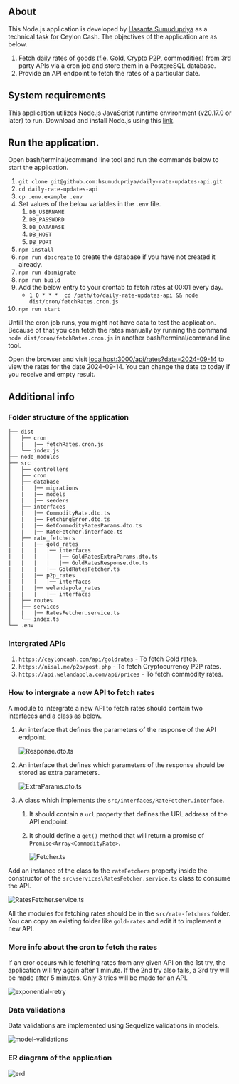 ## About

This Node.js application is developed by [Hasanta Sumudupriya](https://www.linkedin.com/in/hsumudupriya) as a technical task for Ceylon Cash. The objectives of the application are as below.

1. Fetch daily rates of goods (f.e. Gold, Crypto P2P, commodities) from 3rd party APIs via a cron job and store them in a PostgreSQL database.
1. Provide an API endpoint to fetch the rates of a particular date.

## System requirements

This application utilizes Node.js JavaScript runtime environment (v20.17.0 or later) to run. Download and install Node.js using this [link](https://nodejs.org/en/download/package-manager/current).

## Run the application.

Open bash/terminal/command line tool and run the commands below to start the application.

1. `git clone git@github.com:hsumudupriya/daily-rate-updates-api.git`
1. `cd daily-rate-updates-api`
1. `cp .env.example .env`
1. Set values of the below variables in the `.env` file.
    1. `DB_USERNAME`
    1. `DB_PASSWORD`
    1. `DB_DATABASE`
    1. `DB_HOST`
    1. `DB_PORT`
1. `npm install`
1. `npm run db:create` to create the database if you have not created it already.
1. `npm run db:migrate`
1. `npm run build`
1. Add the below entry to your crontab to fetch rates at 00:01 every day.
    - `1 0 * * *  cd /path/to/daily-rate-updates-api && node dist/cron/fetchRates.cron.js`
1. `npm run start`

Untill the cron job runs, you might not have data to test the application. Because of that you can fetch the rates manually by running the command `node dist/cron/fetchRates.cron.js` in another bash/terminal/command line tool.

Open the browser and visit [localhost:3000/api/rates?date=2024-09-14](http://localhost:3000/api/rates?date=2024-09-14) to view the rates for the date 2024-09-14. You can change the date to today if you receive and empty result.

<!-- ## Run the tests

Run `docker-compose exec laravel php artisan test` command in another bash/terminal/command line tool to test the application yourself.

The below tests are implemented in the application.

![tests](/test-results.jpg 'tests') -->

## Additional info

### Folder structure of the application

```
├── dist
│   ├── cron
│   |   |── fetchRates.cron.js
│   └── index.js
├── node_modules
├── src
│   ├── controllers
│   ├── cron
│   ├── database
│   |   |── migrations
│   |   |── models
│   |   |── seeders
│   ├── interfaces
│   |   |── CommodityRate.dto.ts
│   |   |── FetchingError.dto.ts
│   |   |── GetCommodityRatesParams.dto.ts
│   |   |── RateFetcher.interface.ts
│   ├── rate_fetchers
│   |   |── gold_rates
|   |   |   |── interfaces
|   |   |   |   |── GoldRatesExtraParams.dto.ts
|   |   |   |   |── GoldRatesResponse.dto.ts
|   |   |   |── GoldRatesFetcher.ts
│   |   |── p2p_rates
|   |   |   |── interfaces
│   |   |── welandapola_rates
|   |   |   |── interfaces
│   ├── routes
│   ├── services
│   |   |── RatesFetcher.service.ts
│   └── index.ts
└── .env
```

### Intergrated APIs

1. `https://ceyloncash.com/api/goldrates` - To fetch Gold rates.
1. `https://nisal.me/p2p/post.php` - To fetch Cryptocurrency P2P rates.
1. `https://api.welandapola.com/api/prices` - To fetch commodity rates.

### How to intergrate a new API to fetch rates

A module to intergrate a new API to fetch rates should contain two interfaces and a class as below.

1. An interface that defines the parameters of the response of the API endpoint.

    ![Response.dto.ts](assets/Response.dto.ts.jpg 'Response.dto.ts')

1. An interface that defines which parameters of the response should be stored as extra parameters.

    ![ExtraParams.dto.ts](assets/ExtraParams.dto.ts.jpg 'ExtraParams.dto.ts')

1. A class which implements the `src/interfaces/RateFetcher.interface`.

    1. It should contain a `url` property that defines the URL address of the API endpoint.
    1. It should define a `get()` method that will return a promise of `Promise<Array<CommodityRate>`.

        ![Fetcher.ts](assets/Fetcher.ts.jpg 'Fetcher.ts')

Add an instance of the class to the `rateFetchers` property inside the constructor of the `src\services\RatesFetcher.service.ts` class to consume the API.

![RatesFetcher.service.ts](assets/RatesFetcher.service.ts.jpg 'RatesFetcher.service.ts')

All the modules for fetching rates should be in the `src/rate-fetchers` folder. You can copy an existing folder like `gold-rates` and edit it to implement a new API.

### More info about the cron to fetch the rates

If an eror occurs while fetching rates from any given API on the 1st try, the application will try again after 1 minute. If the 2nd try also fails, a 3rd try will be made after 5 minutes. Only 3 tries will be made for an API.

![exponential-retry](assets/exponential-retry.jpg 'exponential-retry')

### Data validations

Data validations are implemented using Sequelize validations in models.

![model-validations](assets/model-validations.jpg 'model-validations')

### ER diagram of the application

![erd](assets/erd.jpg 'erd')
